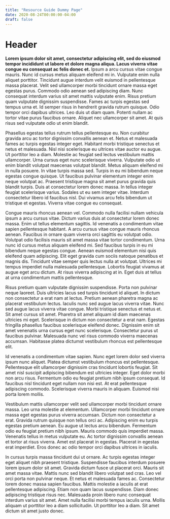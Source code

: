 ```yaml
---
title: "Resource Guide Dummy Page"
date: 2020-08-24T00:00:00-04:00
draft: false
---
```

Header
========

**Lorem ipsum dolor sit amet, consectetur adipiscing elit, sed do eiusmod tempor incididunt ut labore et dolore magna aliqua. Lacus viverra vitae congue eu consequat ac felis donec et.** Ipsum a arcu cursus vitae congue mauris. Nunc id cursus metus aliquam eleifend mi in. Vulputate enim nulla aliquet porttitor. Tincidunt augue interdum velit euismod in pellentesque massa placerat. Velit sed ullamcorper morbi tincidunt ornare massa eget egestas purus. Commodo odio aenean sed adipiscing diam. Nunc consequat interdum varius sit amet mattis vulputate enim. Risus pretium quam vulputate dignissim suspendisse. Fames ac turpis egestas sed tempus urna et. Id semper risus in hendrerit gravida rutrum quisque. Odio tempor orci dapibus ultrices. Leo duis ut diam quam. Potenti nullam ac tortor vitae purus faucibus ornare. Aliquet nec ullamcorper sit amet. At quis risus sed vulputate odio ut enim blandit.

Phasellus egestas tellus rutrum tellus pellentesque eu. Non curabitur gravida arcu ac tortor dignissim convallis aenean et. Netus et malesuada fames ac turpis egestas integer eget. Habitant morbi tristique senectus et netus et malesuada. Nisl nisi scelerisque eu ultrices vitae auctor eu augue. Ut porttitor leo a diam. Molestie ac feugiat sed lectus vestibulum mattis ullamcorper. Urna cursus eget nunc scelerisque viverra. Vulputate odio ut enim blandit volutpat maecenas volutpat blandit. Metus aliquam eleifend mi in nulla posuere. In vitae turpis massa sed. Turpis in eu mi bibendum neque egestas congue quisque. Ut faucibus pulvinar elementum integer enim neque volutpat ac. Praesent tristique magna sit amet purus gravida quis blandit turpis. Duis at consectetur lorem donec massa. In tellus integer feugiat scelerisque varius. Sodales ut eu sem integer vitae. Interdum consectetur libero id faucibus nisl. Dui vivamus arcu felis bibendum ut tristique et egestas. Viverra vitae congue eu consequat.

Congue mauris rhoncus aenean vel. Commodo nulla facilisi nullam vehicula ipsum a arcu cursus vitae. Dictum varius duis at consectetur lorem donec massa. Enim ut tellus elementum sagittis. Id venenatis a condimentum vitae sapien pellentesque habitant. A arcu cursus vitae congue mauris rhoncus aenean. Faucibus in ornare quam viverra orci sagittis eu volutpat odio. Volutpat odio facilisis mauris sit amet massa vitae tortor condimentum. Urna nunc id cursus metus aliquam eleifend mi. Sed faucibus turpis in eu mi bibendum neque egestas congue. Aenean euismod elementum nisi quis eleifend quam adipiscing. Elit eget gravida cum sociis natoque penatibus et magnis dis. Tincidunt vitae semper quis lectus nulla at volutpat. Ultrices mi tempus imperdiet nulla malesuada pellentesque. Lobortis feugiat vivamus at augue eget arcu dictum. At risus viverra adipiscing at in. Eget duis at tellus at urna condimentum mattis pellentesque.

Risus pretium quam vulputate dignissim suspendisse. Porta non pulvinar neque laoreet. Duis ultricies lacus sed turpis tincidunt id aliquet. In dictum non consectetur a erat nam at lectus. Pretium aenean pharetra magna ac placerat vestibulum lectus. Iaculis nunc sed augue lacus viverra vitae. Nunc sed augue lacus viverra vitae congue. Morbi tristique senectus et netus et. Sit amet cursus sit amet. Pharetra sit amet aliquam id diam maecenas ultricies mi eget. Scelerisque in dictum non consectetur a erat nam. Egestas fringilla phasellus faucibus scelerisque eleifend donec. Dignissim enim sit amet venenatis urna cursus eget nunc scelerisque. Consectetur purus ut faucibus pulvinar. Malesuada nunc vel risus commodo viverra maecenas accumsan. Habitasse platea dictumst vestibulum rhoncus est pellentesque elit.

Id venenatis a condimentum vitae sapien. Nunc eget lorem dolor sed viverra ipsum nunc aliquet. Platea dictumst vestibulum rhoncus est pellentesque. Pellentesque elit ullamcorper dignissim cras tincidunt lobortis feugiat. Sit amet nisl suscipit adipiscing bibendum est ultricies integer. Eget dolor morbi non arcu risus. Fermentum odio eu feugiat pretium nibh ipsum consequat. Id faucibus nisl tincidunt eget nullam non nisi est. At erat pellentesque adipiscing commodo. Scelerisque viverra mauris in aliquam. Euismod nisi porta lorem mollis.

Vestibulum mattis ullamcorper velit sed ullamcorper morbi tincidunt ornare massa. Leo urna molestie at elementum. Ullamcorper morbi tincidunt ornare massa eget egestas purus viverra accumsan. Dictum non consectetur a erat. Gravida rutrum quisque non tellus orci ac. Adipiscing enim eu turpis egestas pretium aenean. Eu augue ut lectus arcu bibendum. Fermentum odio eu feugiat pretium nibh ipsum. Mauris commodo quis imperdiet massa. Venenatis tellus in metus vulputate eu. Ac tortor dignissim convallis aenean et tortor at risus viverra. Amet est placerat in egestas. Placerat in egestas erat imperdiet. Eros donec ac odio tempor orci dapibus ultrices in iaculis.

In cursus turpis massa tincidunt dui ut ornare. Ac turpis egestas integer eget aliquet nibh praesent tristique. Suspendisse faucibus interdum posuere lorem ipsum dolor sit amet. Gravida dictum fusce ut placerat orci. Mauris sit amet massa vitae. Mattis nunc sed blandit libero volutpat sed cras. Leo vel orci porta non pulvinar neque. Et netus et malesuada fames ac. Consectetur lorem donec massa sapien faucibus. Mattis molestie a iaculis at erat pellentesque adipiscing. Etiam non quam lacus suspendisse. Diam donec adipiscing tristique risus nec. Malesuada proin libero nunc consequat interdum varius sit amet. Amet nulla facilisi morbi tempus iaculis urna. Mollis aliquam ut porttitor leo a diam sollicitudin. Ut porttitor leo a diam. Sit amet dictum sit amet justo donec.
